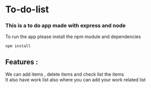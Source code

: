 # To-do-list
### This is a to do app made with express and node 

To run the app please install the npm module and dependencies
```
npm install
```
## Features :
We can add items , delete items and check list the items<br>
It also have work list also where you can add your work related list

